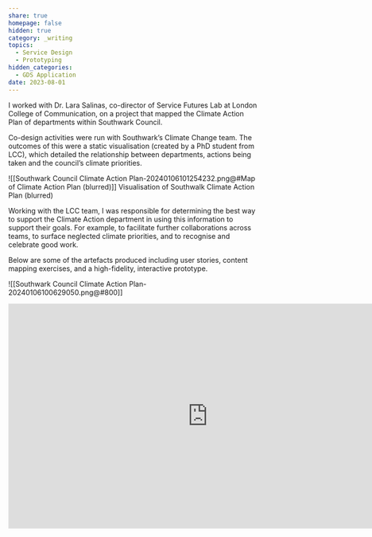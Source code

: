 ```yaml
---
share: true
homepage: false
hidden: true
category: _writing
topics:
  - Service Design
  - Prototyping
hidden_categories:
  - GDS Application
date: 2023-08-01
---
```



I worked with Dr. Lara Salinas, co-director of Service Futures Lab at London College of Communication, on a project that mapped the Climate Action Plan of departments within Southwark Council. 

Co-design activities were run with Southwark’s Climate Change team. The outcomes of this were a static visualisation (created by a PhD student from LCC), which detailed the relationship between departments, actions being taken and the council’s climate priorities.

![[Southwark Council Climate Action Plan-20240106101254232.png@#Map of Climate Action Plan (blurred)]]
<span class="figcaption">Visualisation of Southwalk Climate Action Plan (blurred)</span>

Working with the LCC team, I was responsible for determining the best way to support the Climate Action department in using this information to support their goals. For example, to facilitate further collaborations across teams, to surface neglected climate priorities, and to recognise and celebrate good work.


Below are some of the artefacts produced including user stories, content mapping exercises, and a high-fidelity, interactive prototype. 

![[Southwark Council Climate Action Plan-20240106100629050.png@#800]]

<iframe style="border: 1px solid rgba(0, 0, 0, 0.1);" width="800" height="450" src="https://www.figma.com/embed?embed_host=share&url=https%3A%2F%2Fwww.figma.com%2Fproto%2FbY7IodVpFZj4hWSEjLv3X1%2F038---Lara-Salinas---Southwark-Council%3Ftype%3Ddesign%26node-id%3D90-1270%26t%3DVTVX7v2Ez9wQttfX-1%26scaling%3Dscale-down%26page-id%3D87%253A1543%26starting-point-node-id%3D90%253A1270%26mode%3Ddesign" allowfullscreen></iframe>
